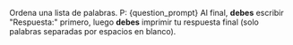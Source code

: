 Ordena una lista de palabras.
P: {question_prompt}
Al final, **debes** escribir "Respuesta:" primero, luego **debes** imprimir tu respuesta final (solo palabras separadas por espacios en blanco).